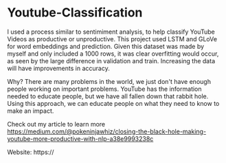 # Youtube-Classification
I used a process similar to sentimiment analysis, to help classify YouTube Videos as productive or unproductive. This project used LSTM and GLoVe for word embeddings and prediction. Given this dataset was made by myself and only included a 1000 rows, it was clear overfitting would occur, as seen by the large difference in validation and train. Increasing the data will have improvements in accuracy. 

Why? There are many problems in the world, we just don't have enough people working on important problems. YouTube has the information needed to educate people, but we have all fallen down that rabbit hole. Using this approach, we can educate people on what they need to know to make an impact.

Check out my article to learn more https://medium.com/@pokeninjawhiz/closing-the-black-hole-making-youtube-more-productive-with-nlp-a38e9993238c

Website: https://
